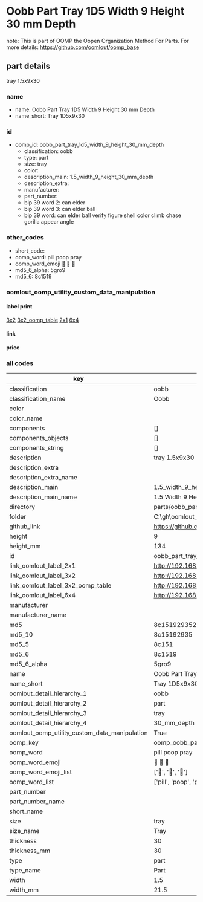 # Oobb Part Tray 1D5 Width 9 Height 30 mm Depth  

note: This is part of OOMP the Oopen Organization Method For Parts. For more details: https://github.com/oomlout/oomp_base

##  part details
  



tray 1.5x9x30



### name
* name: Oobb Part Tray 1D5 Width 9 Height 30 mm Depth
* name_short: Tray 1D5x9x30 
### id
* oomp_id: oobb_part_tray_1d5_width_9_height_30_mm_depth
  * classification: oobb
  * type: part
  * size: tray
  * color: 
  * description_main: 1.5_width_9_height_30_mm_depth
  * description_extra: 
  * manufacturer: 
  * part_number: 
  * bip 39 word 2: can elder
  * bip 39 word 3: can elder ball
  * bip 39 word: can elder ball verify figure shell color climb chase gorilla appear angle

### other_codes
* short_code: 
* oomp_word: pill poop pray
* oomp_word_emoji :pill: :poop: :pray:
* md5_6_alpha: 5gro9
* md5_6: 8c1519






### oomlout_oomp_utility_custom_data_manipulation
#### label print
[3x2](http://192.168.1.245:1112/?label=oomp%205gro9)
[3x2_oomp_table](http://192.168.1.108:1112/?label=oomp%205gro9)
[2x1](http://192.168.1.242:1112/?label=oomp%205gro9)
[6x4](http://192.168.1.55:1112/?label=oomp%205gro9)    

#### link

                              

#### price







### all codes 
| key | value |  
| --- | --- |  
| classification | oobb |  
| classification_name | Oobb |  
| color |  |  
| color_name |  |  
| components | [] |  
| components_objects | [] |  
| components_string | [] |  
| description | tray 1.5x9x30 |  
| description_extra |  |  
| description_extra_name |  |  
| description_main | 1.5_width_9_height_30_mm_depth |  
| description_main_name | 1.5 Width 9 Height 30 mm Depth |  
| directory | parts/oobb_part_tray_1d5_width_9_height_30_mm_depth |  
| folder | C:\gh\oomlout_oobb_version_4_generated_parts\parts\oobb_part_tray_1d5_width_9_height_30_mm_depth |  
| github_link | https://github.com/oomlout/oomlout_oomp_part_src/tree/main/parts/oobb_part_tray_1d5_width_9_height_30_mm_depth |  
| height | 9 |  
| height_mm | 134 |  
| id | oobb_part_tray_1d5_width_9_height_30_mm_depth |  
| link_oomlout_label_2x1 | http://192.168.1.242:1112/?label=oomp%205gro9 |  
| link_oomlout_label_3x2 | http://192.168.1.245:1112/?label=oomp%205gro9 |  
| link_oomlout_label_3x2_oomp_table | http://192.168.1.108:1112/?label=oomp%205gro9 |  
| link_oomlout_label_6x4 | http://192.168.1.55:1112/?label=oomp%205gro9 |  
| manufacturer |  |  
| manufacturer_name |  |  
| md5 | 8c151929352b05b715ab0f2a23d1d107 |  
| md5_10 | 8c15192935 |  
| md5_5 | 8c151 |  
| md5_6 | 8c1519 |  
| md5_6_alpha | 5gro9 |  
| name | Oobb Part Tray 1D5 Width 9 Height 30 mm Depth |  
| name_short | Tray 1D5x9x30  |  
| oomlout_detail_hierarchy_1 | oobb |  
| oomlout_detail_hierarchy_2 | part |  
| oomlout_detail_hierarchy_3 | tray |  
| oomlout_detail_hierarchy_4 | 30_mm_depth |  
| oomlout_oomp_utility_custom_data_manipulation | True |  
| oomp_key | oomp_oobb_part_tray_1d5_width_9_height_30_mm_depth |  
| oomp_word | pill poop pray |  
| oomp_word_emoji | :pill: :poop: :pray: |  
| oomp_word_emoji_list | [':pill:', ':poop:', ':pray:'] |  
| oomp_word_list | ['pill', 'poop', 'pray'] |  
| part_number |  |  
| part_number_name |  |  
| short_name |  |  
| size | tray |  
| size_name | Tray |  
| thickness | 30 |  
| thickness_mm | 30 |  
| type | part |  
| type_name | Part |  
| width | 1.5 |  
| width_mm | 21.5 |  
